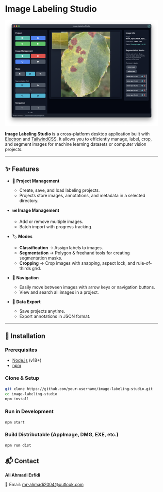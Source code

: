 # Image Labeling Studio

![App Screenshot](Screenshot.png)

**Image Labeling Studio** is a cross-platform desktop application built with [Electron](https://www.electronjs.org/) and [TailwindCSS](https://tailwindcss.com/).
It allows you to efficiently manage, label, crop, and segment images for machine learning datasets or computer vision projects.

---

## ✨ Features

* 📂 **Project Management**

  * Create, save, and load labeling projects.
  * Projects store images, annotations, and metadata in a selected directory.

* 🖼 **Image Management**

  * Add or remove multiple images.
  * Batch import with progress tracking.

* 🏷 **Modes**

  * **Classification** → Assign labels to images.
  * **Segmentation** → Polygon & freehand tools for creating segmentation masks.
  * **Cropping** → Crop images with snapping, aspect lock, and rule-of-thirds grid.

* 🔄 **Navigation**

  * Easily move between images with arrow keys or navigation buttons.
  * View and search all images in a project.

* 💾 **Data Export**

  * Save projects anytime.
  * Export annotations in JSON format.

---

## 🚀 Installation

### Prerequisites

* [Node.js](https://nodejs.org/) (v18+)
* [npm](https://www.npmjs.com/)

### Clone & Setup

```bash
git clone https://github.com/your-username/image-labeling-studio.git
cd image-labeling-studio
npm install
```

### Run in Development

```bash
npm start
```

### Build Distributable (AppImage, DMG, EXE, etc.)

```bash
npm run dist
```



## 📬 Contact

**Ali Ahmadi Esfidi**

📧 Email: [mr-ahmadi2004@outlook.com](mailto:mr-ahmadi2004@outlook.com)

